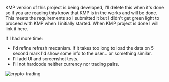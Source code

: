 KMP version of this project is being developed, I'll delete this when it's done so if you are reading this know that KMP is in the works and will be done.
This meets the requirements so I submitted it but I didn't get green light to proceed with KMP when I initially started.
When KMP project is done I will link it here.

If I had more time:
- I'd refine refresh mecanism. If it takes too long to load the data on 5 second mark I'd show some info to the user... or something similar.
- I'll add UI and screenshot tests.
- I'll not hardcode neither currency nor trading pairs.

![crypto-trading](https://github.com/marenovakovic/crypto-trading/assets/29804184/8ded0035-ec8e-4a11-a6f1-9975b7cec11a)
